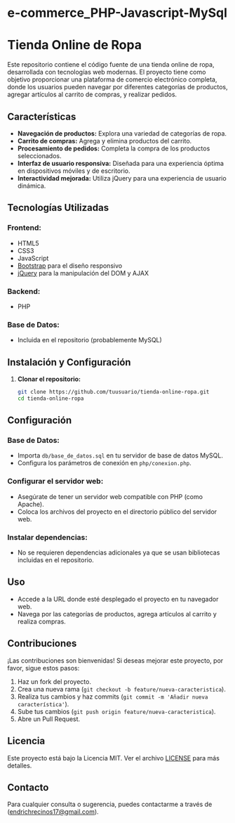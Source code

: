# e-commerce_PHP-Javascript-MySql
# Tienda Online de Ropa

Este repositorio contiene el código fuente de una tienda online de ropa, desarrollada con tecnologías web modernas. El proyecto tiene como objetivo proporcionar una plataforma de comercio electrónico completa, donde los usuarios pueden navegar por diferentes categorías de productos, agregar artículos al carrito de compras, y realizar pedidos.

## Características

- **Navegación de productos:** Explora una variedad de categorías de ropa.
- **Carrito de compras:** Agrega y elimina productos del carrito.
- **Procesamiento de pedidos:** Completa la compra de los productos seleccionados.
- **Interfaz de usuario responsiva:** Diseñada para una experiencia óptima en dispositivos móviles y de escritorio.
- **Interactividad mejorada:** Utiliza jQuery para una experiencia de usuario dinámica.

## Tecnologías Utilizadas

### Frontend:

- HTML5
- CSS3
- JavaScript
- [Bootstrap](https://getbootstrap.com/) para el diseño responsivo
- [jQuery](https://jquery.com/) para la manipulación del DOM y AJAX

### Backend:

- PHP

### Base de Datos:

- Incluida en el repositorio (probablemente MySQL)

## Instalación y Configuración

1. **Clonar el repositorio:**
   ```sh
   git clone https://github.com/tuusuario/tienda-online-ropa.git
   cd tienda-online-ropa
## Configuración

### Base de Datos:

- Importa `db/base_de_datos.sql` en tu servidor de base de datos MySQL.
- Configura los parámetros de conexión en `php/conexion.php`.

### Configurar el servidor web:

- Asegúrate de tener un servidor web compatible con PHP (como Apache).
- Coloca los archivos del proyecto en el directorio público del servidor web.

### Instalar dependencias:

- No se requieren dependencias adicionales ya que se usan bibliotecas incluidas en el repositorio.

## Uso

- Accede a la URL donde esté desplegado el proyecto en tu navegador web.
- Navega por las categorías de productos, agrega artículos al carrito y realiza compras.

## Contribuciones

¡Las contribuciones son bienvenidas! Si deseas mejorar este proyecto, por favor, sigue estos pasos:

1. Haz un fork del proyecto.
2. Crea una nueva rama (`git checkout -b feature/nueva-caracteristica`).
3. Realiza tus cambios y haz commits (`git commit -m 'Añadir nueva característica'`).
4. Sube tus cambios (`git push origin feature/nueva-caracteristica`).
5. Abre un Pull Request.

## Licencia

Este proyecto está bajo la Licencia MIT. Ver el archivo [LICENSE](LICENSE) para más detalles.

## Contacto

Para cualquier consulta o sugerencia, puedes contactarme a través de (endrichrecinos17@gmail.com).
